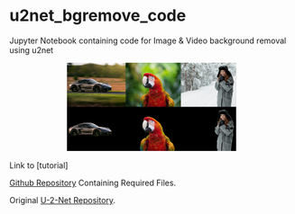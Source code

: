 # u2net_bgremove_code
Jupyter Notebook containing code for Image &amp; Video background removal using u2net

<p align="center">
  <img width="300" heigth="300" src="Images_for_Readme/Image1.png">
  <br>
</p>

Link to [tutorial]

[Github Repository](https://github.com/Nkap23/background_removal_DL) Containing Required Files.

Original [U-2-Net Repository](https://github.com/NathanUA/U-2-Net).


